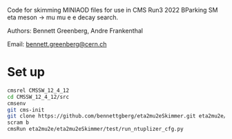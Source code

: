 Code for skimming MINIAOD files for use in CMS Run3 2022 BParking SM eta meson -> mu mu e e decay search.

Authors: Bennett Greenberg, Andre Frankenthal

Email: bennett.greenberg@cern.ch

# Set up

```bash
cmsrel CMSSW_12_4_12
cd CMSSW_12_4_12/src
cmsenv
git cms-init
git clone https://github.com/bennettgberg/eta2mu2eSkimmer.git eta2mu2e/eta2mu2eSkimmer
scram b
cmsRun eta2mu2e/eta2mu2eSkimmer/test/run_ntuplizer_cfg.py
```
